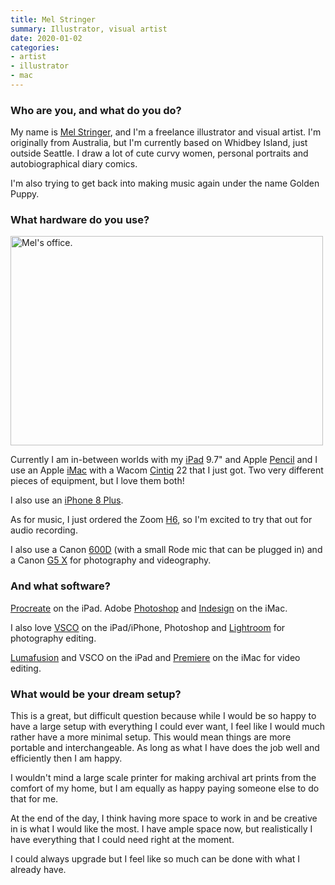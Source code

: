 ```yaml
---
title: Mel Stringer
summary: Illustrator, visual artist
date: 2020-01-02
categories:
- artist
- illustrator
- mac
---
```


### Who are you, and what do you do?

My name is [Mel Stringer](https://www.melstringer.com.au/ "Mel's website."), and I'm a freelance illustrator and visual artist. I'm originally from Australia, but I'm currently based on Whidbey Island, just outside Seattle. I draw a lot of cute curvy women, personal portraits and autobiographical diary comics.

I'm also trying to get back into making music again under the name Golden Puppy.

### What hardware do you use?

<img src="/images/interviews/mel.stringer/office.jpg" width="500" height="335" alt="Mel's office." class="detail">

Currently I am in-between worlds with my [iPad][ipad-pro] 9.7" and Apple [Pencil][] and I use an Apple [iMac][] with a Wacom [Cintiq][] 22 that I just got. Two very different pieces of equipment, but I love them both! 

I also use an [iPhone 8 Plus][iphone-8-plus].

As for music, I just ordered the Zoom [H6][], so I'm excited to try that out for audio recording.

I also use a Canon [600D][eos-600d] (with a small Rode mic that can be plugged in) and a Canon [G5 X][powershot-g5-x] for photography and videography.

### And what software?

[Procreate][procreate-ios] on the iPad. Adobe [Photoshop][] and [Indesign][] on the iMac.

I also love [VSCO][vsco-ios] on the iPad/iPhone, Photoshop and [Lightroom][] for photography editing.

[Lumafusion][lumafusion-ios] and VSCO on the iPad and [Premiere][] on the iMac for video editing.

### What would be your dream setup?

This is a great, but difficult question because while I would be so happy to have a large setup with everything I could ever want, I feel like I would much rather have a more minimal setup. This would mean things are more portable and interchangeable. As long as what I have does the job well and efficiently then I am happy. 

I wouldn't mind a large scale printer for making archival art prints from the comfort of my home, but I am equally as happy paying someone else to do that for me.

At the end of the day, I think having more space to work in and be creative in is what I would like the most. I have ample space now, but realistically I have everything that I could need right at the moment.

I could always upgrade but I feel like so much can be done with what I already have.

[cintiq]: https://www.wacom.com/en-us/us/cintiq "A computer screen you can draw on."
[eos-600d]: https://en.wikipedia.org/wiki/Canon_EOS_600D "An 18 megapixel DSLR."
[h6]: https://zoomcorp.com/en/us/handheld-recorders/handheld-recorders/h6-audio-recorder/ "A portable six-track recorder."
[imac]: https://www.apple.com/imac-24/ "An all-in-one computer."
[indesign]: https://www.adobe.com/products/indesign.html "A desktop/web publishing application."
[ipad-pro]: https://en.wikipedia.org/wiki/IPad_Pro "An iOS tablet."
[iphone-8-plus]: https://en.wikipedia.org/wiki/IPhone_8 "A 5.5 inch smartphone."
[lightroom]: https://www.adobe.com/products/photoshop-lightroom.html "Photo management and editing software."
[lumafusion-ios]: http://web.archive.org/web/20221225072448/https://apps.apple.com/us/app/lumafusion/id1062022008 "A video editor app."
[pencil]: http://wetransfer.com/pencil "An iPad stylus."
[photoshop]: https://www.adobe.com/products/photoshop.html "A bitmap image editor."
[powershot-g5-x]: https://www.usa.canon.com/shop/p/powershot-g5-x "A 20.2 megapixel camera."
[premiere]: https://www.adobe.com/products/premiere.html "A video editing suite."
[procreate-ios]: https://apps.apple.com/us/app/procreate/id425073498 "A powerful illustration app."
[vsco-ios]: http://web.archive.org/web/20221211024023/https://apps.apple.com/app/vsco-cam/id588013838 "A camera app."
